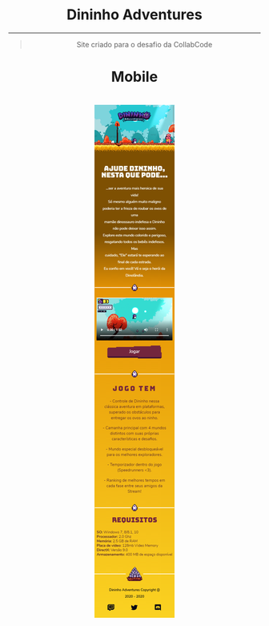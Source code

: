 <h1 align="center">
    Dininho Adventures
</h1>

---

<blockquote align="center">
	Site criado para o desafio da CollabCode
</blockquote>

<h1 align="center">
  Mobile
</h1>
<h1 align="center">
  <img alt="Layout mobile" src="./img/layout-mobile.png" />
</h1>
